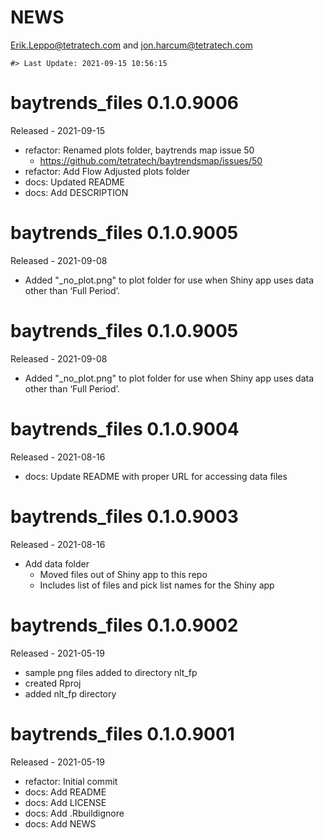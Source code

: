NEWS
================
<Erik.Leppo@tetratech.com> and <jon.harcum@tetratech.com>

<!-- NEWS.md is generated from NEWS.Rmd. Please edit that file -->

    #> Last Update: 2021-09-15 10:56:15

# baytrends\_files 0.1.0.9006

Released - 2021-09-15

-   refactor: Renamed plots folder, baytrends map issue 50
    -   <https://github.com/tetratech/baytrendsmap/issues/50>
-   refactor: Add Flow Adjusted plots folder
-   docs: Updated README
-   docs: Add DESCRIPTION

# baytrends\_files 0.1.0.9005

Released - 2021-09-08

-   Added "\_no\_plot.png" to plot folder for use when Shiny app uses
    data other than ‘Full Period’.

# baytrends\_files 0.1.0.9005

Released - 2021-09-08

-   Added "\_no\_plot.png" to plot folder for use when Shiny app uses
    data other than ‘Full Period’.

# baytrends\_files 0.1.0.9004

Released - 2021-08-16

-   docs: Update README with proper URL for accessing data files

# baytrends\_files 0.1.0.9003

Released - 2021-08-16

-   Add data folder
    -   Moved files out of Shiny app to this repo
    -   Includes list of files and pick list names for the Shiny app

# baytrends\_files 0.1.0.9002

Released - 2021-05-19

-   sample png files added to directory nlt\_fp
-   created Rproj
-   added nlt\_fp directory

# baytrends\_files 0.1.0.9001

Released - 2021-05-19

-   refactor: Initial commit
-   docs: Add README
-   docs: Add LICENSE
-   docs: Add .Rbuildignore
-   docs: Add NEWS
